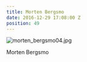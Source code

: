 ```yaml
---
title: Morten Bergsmo
date: 2016-12-29 17:08:00 Z
position: 49
---
```


![morten_bergsmo04.jpg](/uploads/morten_bergsmo04.jpg)

Morten Bergsmo
